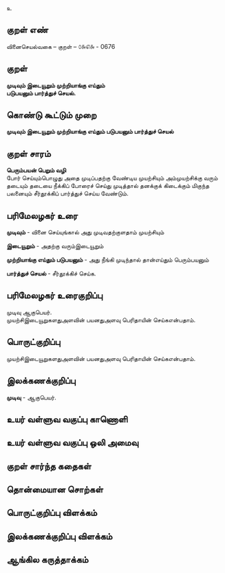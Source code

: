 உ

## குறள் எண் 

வினைசெயல்வகை – குறள் – ௦௬௭௬ - 0676    

## குறள் 

**முடிவும் இடையூறும் முற்றியாங்கு எய்தும்  
படுபயனும் பார்த்துச் செயல்.**  

## கொண்டு கூட்டும் முறை

**முடிவும் இடையூறும் முற்றியாங்கு எய்தும் படுபயனும் பார்த்துச் செயல்**

## குறள் சாரம் 

**பெரும்பயன் பெறும் வழி**  
போர் செய்யும்பொழுது அதை முடிப்பதற்கு வேண்டிய முயற்சியும் அம்முயற்சிக்கு வரும் தடையும் தடையை நீக்கிப் போரைச் செய்து முடித்தால் தனக்குக் கிடைக்கும் மிகுந்த பலனையும் சீர்தூக்கிப் பார்த்துச் செய்ய வேண்டும்.  

## பரிமேலழகர் உரை

**முடிவும்** - வினை செய்யுங்கால் அது முடிவதற்குளதாம் முயற்சியும்  

**இடையூறும்** - அதற்கு வரும்இடையூறும்  

**முற்றியாங்கு எய்தும் படுபயனும்** - அது நீங்கி முடிந்தால் தான்எய்தும் பெரும்பயனும்  

**பார்த்துச் செயல்** - சீர்தூக்கிச் செய்க. 

## பரிமேலழகர் உரைகுறிப்பு   

முடிவு ஆகுபெயர்.  
முயற்சிஇடையூறுகளதுஅளவின் பயனதுஅளவு பெரிதாயின் செய்கஎன்பதாம்.    

## பொருட்குறிப்பு 

முயற்சிஇடையூறுகளதுஅளவின் பயனதுஅளவு பெரிதாயின் செய்கஎன்பதாம்.    

## இலக்கணக்குறிப்பு  

**முடிவு** - ஆகுபெயர்.  

## உயர் வள்ளுவ வகுப்பு காணொளி


## உயர் வள்ளுவ வகுப்பு ஒலி அமைவு 

 
## குறள் சார்ந்த கதைகள் 


## தொன்மையான சொற்கள்


## பொருட்குறிப்பு விளக்கம்


## இலக்கணக்குறிப்பு விளக்கம்


## ஆங்கில கருத்தாக்கம் 


